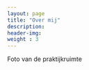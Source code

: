 ```yaml
---
layout: page
title: "Over mij"
description: 
header-img: 
weight : 3
---
```








<span class="text-muted">Foto van de praktijkruimte</span>
